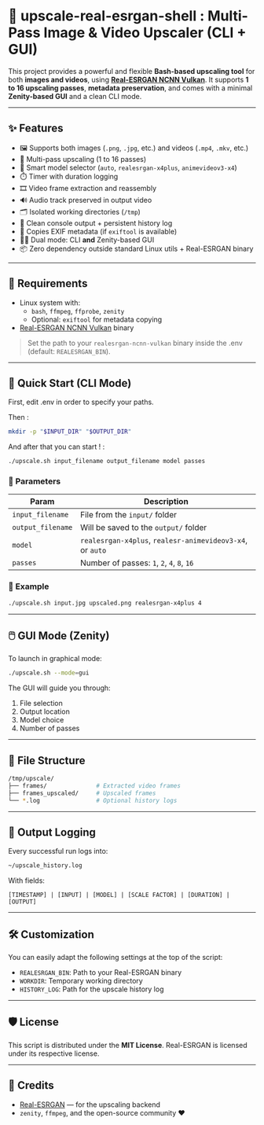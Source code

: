 # 🔺 upscale-real-esrgan-shell : Multi-Pass Image & Video Upscaler (CLI + GUI)

This project provides a powerful and flexible **Bash-based upscaling tool** for both **images and videos**, using **[Real-ESRGAN NCNN Vulkan](w)**. It supports **1 to 16 upscaling passes**, **metadata preservation**, and comes with a minimal **Zenity-based GUI** and a clean CLI mode.

---

## ✨ Features

- 🖼️ Supports both images (`.png`, `.jpg`, etc.) and videos (`.mp4`, `.mkv`, etc.)
- 🔁 Multi-pass upscaling (1 to 16 passes)
- 🧠 Smart model selector (`auto`, `realesrgan-x4plus`, `animevideov3-x4`)
- ⏱️ Timer with duration logging
- 🎞️ Video frame extraction and reassembly
- 🔊 Audio track preserved in output video
- 🗂️ Isolated working directories (`/tmp`)
- 📝 Clean console output + persistent history log
- 📸 Copies EXIF metadata (if `exiftool` is available)
- 🧑‍💻 Dual mode: CLI **and** Zenity-based GUI
- 📦 Zero dependency outside standard Linux utils + Real-ESRGAN binary

---

## 🧰 Requirements

- Linux system with:
  - `bash`, `ffmpeg`, `ffprobe`, `zenity`
  - Optional: `exiftool` for metadata copying
- [Real-ESRGAN NCNN Vulkan](w) binary

> Set the path to your `realesrgan-ncnn-vulkan` binary inside the .env (default: `REALESRGAN_BIN`).

---

## 🚀 Quick Start (CLI Mode)

First, edit .env in order to specify your paths.

Then : 

```bash
mkdir -p "$INPUT_DIR" "$OUTPUT_DIR"
```

And after that you can start ! :

```bash
./upscale.sh input_filename output_filename model passes
```

### 🔧 Parameters

| Param        | Description                                           |
|--------------|-------------------------------------------------------|
| `input_filename`  | File from the `input/` folder                      |
| `output_filename` | Will be saved to the `output/` folder              |
| `model`           | `realesrgan-x4plus`, `realesr-animevideov3-x4`, or `auto` |
| `passes`          | Number of passes: `1`, `2`, `4`, `8`, `16`        |

### 🧪 Example

```bash
./upscale.sh input.jpg upscaled.png realesrgan-x4plus 4
```

---

## 🖱️ GUI Mode (Zenity)

To launch in graphical mode:

```bash
./upscale.sh --mode=gui
```

The GUI will guide you through:
1. File selection
2. Output location
3. Model choice
4. Number of passes

---

## 📁 File Structure

```bash
/tmp/upscale/
├── frames/              # Extracted video frames
├── frames_upscaled/     # Upscaled frames
└── *.log                # Optional history logs
```

---

## 🧾 Output Logging

Every successful run logs into:

```bash
~/upscale_history.log
```

With fields:
```
[TIMESTAMP] | [INPUT] | [MODEL] | [SCALE FACTOR] | [DURATION] | [OUTPUT]
```

---

## 🛠 Customization

You can easily adapt the following settings at the top of the script:

- `REALESRGAN_BIN`: Path to your Real-ESRGAN binary
- `WORKDIR`: Temporary working directory
- `HISTORY_LOG`: Path for the upscale history log

---

## 🛡️ License

This script is distributed under the **MIT License**. Real-ESRGAN is licensed under its respective license.

---

## 🙏 Credits

- [Real-ESRGAN](w) — for the upscaling backend
- `zenity`, `ffmpeg`, and the open-source community ❤️
